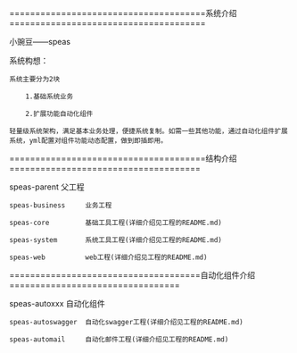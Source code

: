 ======================================系统介绍======================================

小豌豆——speas

系统构想：

    系统主要分为2块
    
        1.基础系统业务
        
        2.扩展功能自动化组件
        
    轻量级系统架构，满足基本业务处理，便捷系统复制。如需一些其他功能，通过自动化组件扩展系统，yml配置对组件功能动态配置，做到即插即用。
    
======================================结构介绍=====================================

speas-parent 父工程

    speas-business     业务工程
    
    speas-core         基础工具工程(详细介绍见工程的README.md)
    
    speas-system       系统工具工程(详细介绍见工程的README.md)
    
    speas-web          web工程(详细介绍见工程的README.md)

=====================================自动化组件介绍=================================

speas-autoxxx 自动化组件

    speas-autoswagger  自动化swagger工程(详细介绍见工程的README.md)

    speas-automail     自动化邮件工程(详细介绍见工程的README.md)
   
